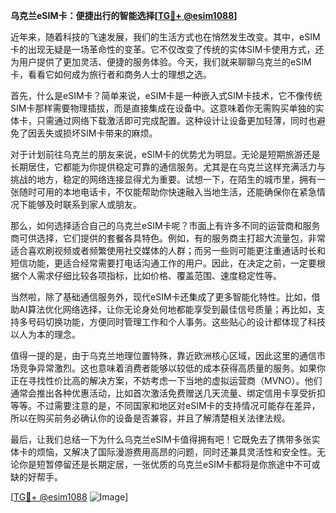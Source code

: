 **乌克兰eSIM卡：便捷出行的智能选择[[TG💪+ @esim1088](https://t.me/s/esim1088)]**

近年来，随着科技的飞速发展，我们的生活方式也在悄然发生改变。其中，eSIM卡的出现无疑是一场革命性的变革。它不仅改变了传统的实体SIM卡使用方式，还为用户提供了更加灵活、便捷的服务体验。今天，我们就来聊聊乌克兰的eSIM卡，看看它如何成为旅行者和商务人士的理想之选。

首先，什么是eSIM卡？简单来说，eSIM卡是一种嵌入式SIM卡技术，它不像传统SIM卡那样需要物理插拔，而是直接集成在设备中。这意味着你无需购买单独的实体卡，只需通过网络下载激活即可完成配置。这种设计让设备更加轻薄，同时也避免了因丢失或损坏SIM卡带来的麻烦。

对于计划前往乌克兰的朋友来说，eSIM卡的优势尤为明显。无论是短期旅游还是长期居住，它都能为你提供稳定可靠的通信服务。尤其是在乌克兰这样充满活力与挑战的地方，稳定的网络连接显得尤为重要。试想一下，在陌生的城市里，拥有一张随时可用的本地电话卡，不仅能帮助你快速融入当地生活，还能确保你在紧急情况下能够及时联系到家人或朋友。

那么，如何选择适合自己的乌克兰eSIM卡呢？市面上有许多不同的运营商和服务商可供选择，它们提供的套餐各具特色。例如，有的服务商主打超大流量包，非常适合喜欢刷视频或者频繁使用社交媒体的人群；而另一些则可能更注重通话时长和短信功能，更适合经常需要打电话沟通工作的用户。因此，在决定之前，一定要根据个人需求仔细比较各项指标，比如价格、覆盖范围、速度稳定性等。

当然啦，除了基础通信服务外，现代eSIM卡还集成了更多智能化特性。比如，借助AI算法优化网络选择，让你无论身处何地都能享受到最佳信号质量；再比如，支持多号码切换功能，方便同时管理工作和个人事务。这些贴心的设计都体现了科技以人为本的理念。

值得一提的是，由于乌克兰地理位置特殊，靠近欧洲核心区域，因此这里的通信市场竞争异常激烈。这也意味着消费者能够以较低的成本获得高质量的服务。如果你正在寻找性价比高的解决方案，不妨考虑一下当地的虚拟运营商（MVNO）。他们通常会推出各种优惠活动，比如首次激活免费赠送几天流量、绑定信用卡享受折扣等等。不过需要注意的是，不同国家和地区对eSIM卡的支持情况可能存在差异，所以在购买前务必确认你的设备是否兼容，并且了解清楚相关法律法规。

最后，让我们总结一下为什么乌克兰eSIM卡值得拥有吧！它既免去了携带多张实体卡的烦恼，又解决了国际漫游费用高昂的问题，同时还兼具灵活性和安全性。无论你是短暂停留还是长期定居，一张优质的乌克兰eSIM卡都将是你旅途中不可或缺的好帮手。

[[TG💪+ @esim1088](https://t.me/s/esim1088) ![Image](https://i.postimg.cc/4NQfJmqS/Snipaste-2025-05-13-00-14-12.png)]